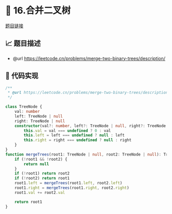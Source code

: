 # 🎪 16.合并二叉树

[题目链接](https://leetcode.cn/problems/merge-two-binary-trees/description/)

## 📈 题目描述
* @url https://leetcode.cn/problems/merge-two-binary-trees/description/

## 📄 代码实现
```typescript
/**
 * @url https://leetcode.cn/problems/merge-two-binary-trees/description/
 */

class TreeNode {
    val: number
    left: TreeNode | null
    right: TreeNode | null
    constructor(val?: number, left?: TreeNode | null, right?: TreeNode | null) {
        this.val = val === undefined ? 0 : val
        this.left = left === undefined ? null : left
        this.right = right === undefined ? null : right
    }
}
function mergeTrees(root1: TreeNode | null, root2: TreeNode | null): TreeNode | null {
    if (!root1 && !root2) {
        return null
    }
    if (!root1) return root2
    if (!root2) return root1
    root1.left = mergeTrees(root1.left, root2.left)
    root1.right = mergeTrees(root1.right, root2.right)
    root1.val += root2.val

    return root1
}

```

